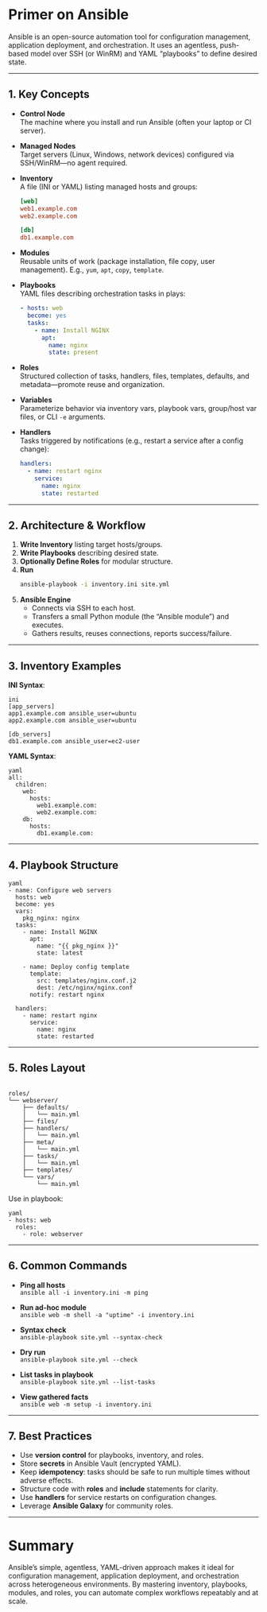 # Primer on Ansible

Ansible is an open-source automation tool for configuration management, application deployment, and orchestration. It uses an agentless, push-based model over SSH (or WinRM) and YAML “playbooks” to define desired state.

---

## 1. Key Concepts

- **Control Node**  
  The machine where you install and run Ansible (often your laptop or CI server).

- **Managed Nodes**  
  Target servers (Linux, Windows, network devices) configured via SSH/WinRM—no agent required.

- **Inventory**  
  A file (INI or YAML) listing managed hosts and groups:
  ```ini
  [web]
  web1.example.com
  web2.example.com

  [db]
  db1.example.com
  ```

- **Modules**  
  Reusable units of work (package installation, file copy, user management). E.g., `yum`, `apt`, `copy`, `template`.

- **Playbooks**  
  YAML files describing orchestration tasks in plays:
  ```yaml
  - hosts: web
    become: yes
    tasks:
      - name: Install NGINX
        apt:
          name: nginx
          state: present
  ```

- **Roles**  
  Structured collection of tasks, handlers, files, templates, defaults, and metadata—promote reuse and organization.

- **Variables**  
  Parameterize behavior via inventory vars, playbook vars, group/host var files, or CLI `-e` arguments.

- **Handlers**  
  Tasks triggered by notifications (e.g., restart a service after a config change):
  ```yaml
  handlers:
    - name: restart nginx
      service:
        name: nginx
        state: restarted
  ```

---

## 2. Architecture & Workflow

1. **Write Inventory** listing target hosts/groups.
2. **Write Playbooks** describing desired state.
3. **Optionally Define Roles** for modular structure.
4. **Run**
   ```bash
   ansible-playbook -i inventory.ini site.yml
   ```
5. **Ansible Engine**
    - Connects via SSH to each host.
    - Transfers a small Python module (the “Ansible module”) and executes.
    - Gathers results, reuses connections, reports success/failure.

---

## 3. Inventory Examples

**INI Syntax**:
```
ini
[app_servers]
app1.example.com ansible_user=ubuntu
app2.example.com ansible_user=ubuntu

[db_servers]
db1.example.com ansible_user=ec2-user
```
**YAML Syntax**:
```
yaml
all:
  children:
    web:
      hosts:
        web1.example.com:
        web2.example.com:
    db:
      hosts:
        db1.example.com:
```
---

## 4. Playbook Structure
```
yaml
- name: Configure web servers
  hosts: web
  become: yes
  vars:
    pkg_nginx: nginx
  tasks:
    - name: Install NGINX
      apt:
        name: "{{ pkg_nginx }}"
        state: latest

    - name: Deploy config template
      template:
        src: templates/nginx.conf.j2
        dest: /etc/nginx/nginx.conf
      notify: restart nginx

  handlers:
    - name: restart nginx
      service:
        name: nginx
        state: restarted
```
---

## 5. Roles Layout
```

roles/
└── webserver/
    ├── defaults/
    │   └── main.yml
    ├── files/
    ├── handlers/
    │   └── main.yml
    ├── meta/
    │   └── main.yml
    ├── tasks/
    │   └── main.yml
    ├── templates/
    └── vars/
        └── main.yml
```
Use in playbook:
```
yaml
- hosts: web
  roles:
    - role: webserver
```
---

## 6. Common Commands

- **Ping all hosts**  
  `ansible all -i inventory.ini -m ping`

- **Run ad-hoc module**  
  `ansible web -m shell -a "uptime" -i inventory.ini`

- **Syntax check**  
  `ansible-playbook site.yml --syntax-check`

- **Dry run**  
  `ansible-playbook site.yml --check`

- **List tasks in playbook**  
  `ansible-playbook site.yml --list-tasks`

- **View gathered facts**  
  `ansible web -m setup -i inventory.ini`

---

## 7. Best Practices

- Use **version control** for playbooks, inventory, and roles.
- Store **secrets** in Ansible Vault (encrypted YAML).
- Keep **idempotency**: tasks should be safe to run multiple times without adverse effects.
- Structure code with **roles** and **include** statements for clarity.
- Use **handlers** for service restarts on configuration changes.
- Leverage **Ansible Galaxy** for community roles.

---

# Summary

Ansible’s simple, agentless, YAML-driven approach makes it ideal for configuration management, application deployment, and orchestration across heterogeneous environments. By mastering inventory, playbooks, modules, and roles, you can automate complex workflows repeatably and at scale.
